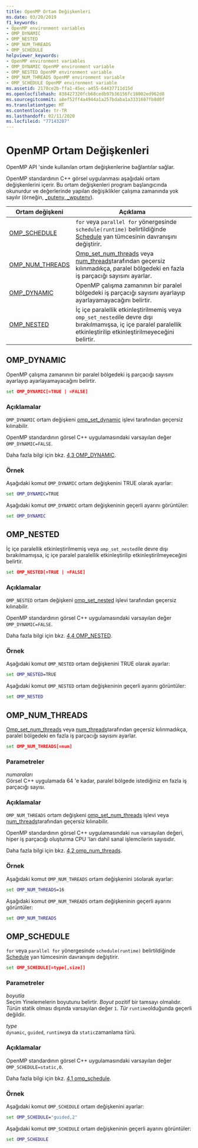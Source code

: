 ```yaml
---
title: OpenMP Ortam Değişkenleri
ms.date: 03/20/2019
f1_keywords:
- OpenMP environment variables
- OMP_DYNAMIC
- OMP_NESTED
- OMP_NUM_THREADS
- OMP_SCHEDULE
helpviewer_keywords:
- OpenMP environment variables
- OMP_DYNAMIC OpenMP environment variable
- OMP_NESTED OpenMP environment variable
- OMP_NUM_THREADS OpenMP environment variable
- OMP_SCHEDULE OpenMP environment variable
ms.assetid: 2178ce2b-ffa1-45ec-a455-64437711d15d
ms.openlocfilehash: 838427320fcb68cedb97b36156fc18002ed962d8
ms.sourcegitcommit: a8ef52ff4a4944a1a257bdaba1a3331607fb8d0f
ms.translationtype: MT
ms.contentlocale: tr-TR
ms.lasthandoff: 02/11/2020
ms.locfileid: "77143287"
---
```

# <a name="openmp-environment-variables"></a>OpenMP Ortam Değişkenleri

OpenMP API 'sinde kullanılan ortam değişkenlerine bağlantılar sağlar.

OpenMP standardının C++ görsel uygulanması aşağıdaki ortam değişkenlerini içerir. Bu ortam değişkenleri program başlangıcında okunurdur ve değerlerinde yapılan değişiklikler çalışma zamanında yok sayılır (örneğin, [_putenv, _wputenv](../../../c-runtime-library/reference/putenv-wputenv.md)).

|Ortam değişkeni|Açıklama|
|--------------------|-----------|
|[OMP_SCHEDULE](#omp-schedule)|`for` veya `parallel for` yönergesinde `schedule(runtime)` belirtildiğinde [Schedule](openmp-clauses.md#schedule) yan tümcesinin davranışını değiştirir.|
|[OMP_NUM_THREADS](#omp-num-threads)|[Omp_set_num_threads](openmp-functions.md#omp-set-num-threads) veya [num_threads](openmp-clauses.md#num-threads)tarafından geçersiz kılınmadıkça, paralel bölgedeki en fazla iş parçacığı sayısını ayarlar.|
|[OMP_DYNAMIC](#omp-dynamic)|OpenMP çalışma zamanının bir paralel bölgedeki iş parçacığı sayısını ayarlayıp ayarlayamayacağını belirtir.|
|[OMP_NESTED](#omp-nested)|İç içe paralellik etkinleştirilmemiş veya `omp_set_nested`ile devre dışı bırakılmamışsa, iç içe paralel paralellik etkinleştirilip etkinleştirilmeyeceğini belirtir.|

## <a name="omp-dynamic"></a>OMP_DYNAMIC

OpenMP çalışma zamanının bir paralel bölgedeki iş parçacığı sayısını ayarlayıp ayarlayamayacağını belirtir.

```cmd
set OMP_DYNAMIC[=TRUE | =FALSE]
```

### <a name="remarks"></a>Açıklamalar

`OMP_DYNAMIC` ortam değişkeni [omp_set_dynamic](openmp-functions.md#omp-set-dynamic) işlevi tarafından geçersiz kılınabilir.

OpenMP standardının görsel C++ uygulamasındaki varsayılan değer `OMP_DYNAMIC=FALSE`.

Daha fazla bilgi için bkz. [4,3 OMP_DYNAMIC](../../../parallel/openmp/4-3-omp-dynamic.md).

### <a name="example"></a>Örnek

Aşağıdaki komut `OMP_DYNAMIC` ortam değişkenini TRUE olarak ayarlar:

```cmd
set OMP_DYNAMIC=TRUE
```

Aşağıdaki komut `OMP_DYNAMIC` ortam değişkeninin geçerli ayarını görüntüler:

```cmd
set OMP_DYNAMIC
```

## <a name="omp-nested"></a>OMP_NESTED

İç içe paralellik etkinleştirilmemiş veya `omp_set_nested`ile devre dışı bırakılmamışsa, iç içe paralel paralellik etkinleştirilip etkinleştirilmeyeceğini belirtir.

```cmd
set OMP_NESTED[=TRUE | =FALSE]
```

### <a name="remarks"></a>Açıklamalar

`OMP_NESTED` ortam değişkeni [omp_set_nested](openmp-functions.md#omp-set-nested) işlevi tarafından geçersiz kılınabilir.

OpenMP standardının görsel C++ uygulamasındaki varsayılan değer `OMP_DYNAMIC=FALSE`.

Daha fazla bilgi için bkz. [4,4 OMP_NESTED](../../../parallel/openmp/4-4-omp-nested.md).

### <a name="example"></a>Örnek

Aşağıdaki komut `OMP_NESTED` ortam değişkenini TRUE olarak ayarlar:

```cmd
set OMP_NESTED=TRUE
```

Aşağıdaki komut `OMP_NESTED` ortam değişkeninin geçerli ayarını görüntüler:

```cmd
set OMP_NESTED
```

## <a name="omp-num-threads"></a>OMP_NUM_THREADS

[Omp_set_num_threads](openmp-functions.md#omp-set-num-threads) veya [num_threads](openmp-clauses.md#num-threads)tarafından geçersiz kılınmadıkça, paralel bölgedeki en fazla iş parçacığı sayısını ayarlar.

```cmd
set OMP_NUM_THREADS[=num]
```

### <a name="parameters"></a>Parametreler

*numaraları*<br/>
Görsel C++ uygulamada 64 'e kadar, paralel bölgede istediğiniz en fazla iş parçacığı sayısı.

### <a name="remarks"></a>Açıklamalar

`OMP_NUM_THREADS` ortam değişkeni [omp_set_num_threads](openmp-functions.md#omp-set-num-threads) işlevi veya [num_threads](openmp-clauses.md#num-threads)tarafından geçersiz kılınabilir.

OpenMP standardının görsel C++ uygulamasındaki `num` varsayılan değeri, hiper iş parçacığı oluşturma CPU 'ları dahil sanal işlemcilerin sayısıdır.

Daha fazla bilgi için bkz. [4,2 omp_num_threads](../../../parallel/openmp/4-2-omp-num-threads.md).

### <a name="example"></a>Örnek

Aşağıdaki komut `OMP_NUM_THREADS` ortam değişkenini `16`olarak ayarlar:

```cmd
set OMP_NUM_THREADS=16
```

Aşağıdaki komut `OMP_NUM_THREADS` ortam değişkeninin geçerli ayarını görüntüler:

```cmd
set OMP_NUM_THREADS
```

## <a name="omp-schedule"></a>OMP_SCHEDULE

`for` veya `parallel for` yönergesinde `schedule(runtime)` belirtildiğinde [Schedule](openmp-clauses.md#schedule) yan tümcesinin davranışını değiştirir.

```cmd
set OMP_SCHEDULE[=type[,size]]
```

### <a name="parameters"></a>Parametreler

*boyutla*<br/>
Seçim Yinelemelerin boyutunu belirtir. *Boyut* pozitif bir tamsayı olmalıdır. *Türün* statik olması dışında varsayılan değer `1`. *Tür* `runtime`olduğunda geçerli değildir.

*type*<br/>
`dynamic`, `guided`, `runtime`ya da `static`zamanlama türü.

### <a name="remarks"></a>Açıklamalar

OpenMP standardının görsel C++ uygulamasındaki varsayılan değer `OMP_SCHEDULE=static,0`.

Daha fazla bilgi için bkz. [4,1 omp_schedule](../../../parallel/openmp/4-1-omp-schedule.md).

### <a name="example"></a>Örnek

Aşağıdaki komut `OMP_SCHEDULE` ortam değişkenini ayarlar:

```cmd
set OMP_SCHEDULE="guided,2"
```

Aşağıdaki komut `OMP_SCHEDULE` ortam değişkeninin geçerli ayarını görüntüler:

```cmd
set OMP_SCHEDULE
```
